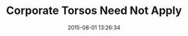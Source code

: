 ---
layout: work
title: 'Corporate Torsos Need Not Apply'
categories: work
date: 2015-08-01 13:26:34
type: 'Mobile UI/UX design'
thumbnail: 'images/thumbs/ctnna@2x.jpg'
permalink: /work/cleartune
hero: 'http://placekitten.com/1200/1000' 
color: '#2E3736'
---